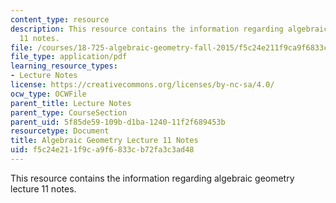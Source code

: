 ```yaml
---
content_type: resource
description: This resource contains the information regarding algebraic geometry lecture
  11 notes.
file: /courses/18-725-algebraic-geometry-fall-2015/f5c24e211f9ca9f6833cb72fa3c3ad48_MIT18_725F15_lec11.pdf
file_type: application/pdf
learning_resource_types:
- Lecture Notes
license: https://creativecommons.org/licenses/by-nc-sa/4.0/
ocw_type: OCWFile
parent_title: Lecture Notes
parent_type: CourseSection
parent_uid: 5f85de59-109b-d1ba-1240-11f2f689453b
resourcetype: Document
title: Algebraic Geometry Lecture 11 Notes
uid: f5c24e21-1f9c-a9f6-833c-b72fa3c3ad48
---
```

This resource contains the information regarding algebraic geometry lecture 11 notes.